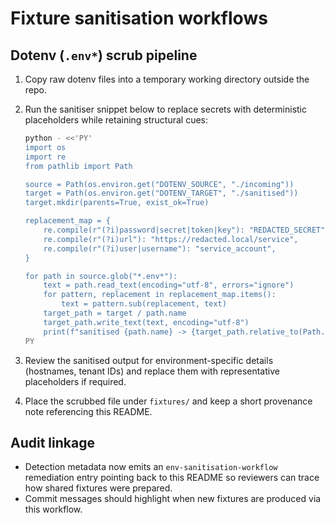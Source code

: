 # Fixture sanitisation workflows

## Dotenv (`.env*`) scrub pipeline

1. Copy raw dotenv files into a temporary working directory outside the repo.
2. Run the sanitiser snippet below to replace secrets with deterministic placeholders while retaining structural cues:

   ```bash
   python - <<'PY'
   import os
   import re
   from pathlib import Path

   source = Path(os.environ.get("DOTENV_SOURCE", "./incoming"))
   target = Path(os.environ.get("DOTENV_TARGET", "./sanitised"))
   target.mkdir(parents=True, exist_ok=True)

   replacement_map = {
       re.compile(r"(?i)password|secret|token|key"): "REDACTED_SECRET",
       re.compile(r"(?i)url"): "https://redacted.local/service",
       re.compile(r"(?i)user|username"): "service_account",
   }

   for path in source.glob("*.env*"):
       text = path.read_text(encoding="utf-8", errors="ignore")
       for pattern, replacement in replacement_map.items():
           text = pattern.sub(replacement, text)
       target_path = target / path.name
       target_path.write_text(text, encoding="utf-8")
       print(f"sanitised {path.name} -> {target_path.relative_to(Path.cwd())}")
   PY
   ```

3. Review the sanitised output for environment-specific details (hostnames, tenant IDs) and replace them with representative placeholders if required.
4. Place the scrubbed file under `fixtures/` and keep a short provenance note referencing this README.

## Audit linkage
- Detection metadata now emits an `env-sanitisation-workflow` remediation entry pointing back to this README so reviewers can trace how shared fixtures were prepared.
- Commit messages should highlight when new fixtures are produced via this workflow.
